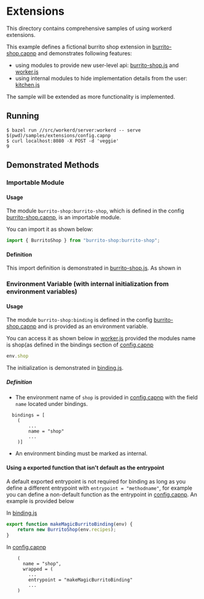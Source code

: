 # Extensions

This directory contains comprehensive samples of using workerd extensions.

This example defines a fictional burrito shop extension in
[burrito-shop.capnp](burrito-shop.capnp)
and demonstrates following features:

- using modules to provide new user-level api: [burrito-shop.js](burrito-shop.js) and
  [worker.js](worker.js)
- using internal modules to hide implementation details from the user: [kitchen.js](kitchen.js)

The sample will be extended as more functionality is implemented.


## Running

```
$ bazel run //src/workerd/server:workerd -- serve $(pwd)/samples/extensions/config.capnp
$ curl localhost:8080 -X POST -d 'veggie'
9
```


## Demonstrated Methods

### Importable Module

#### Usage
The module `burrito-shop:burrito-shop`, which is defined in the config [burrito-shop.capnp](burrito-shop.capnp), is an importable module.

You can import it as shown below:

```javascript
import { BurritoShop } from "burrito-shop:burrito-shop";
```

#### Definition
This import definition is demonstrated in [burrito-shop.js](burrito-shop.js).
As shown in 

### Environment Variable (with internal initialization from environment variables)

#### Usage

The module `burrito-shop:binding` is defined in the config [burrito-shop.capnp](burrito-shop.capnp) and is provided as an environment variable.

You can access it as shown below in [worker.js](worker.js) provided the modules name is shop(as defined in the bindings section of [config.capnp](config.capnp)

```javascript
env.shop
```

The initialization is demonstrated in [binding.js](binding.js).

##### Definition

- The environment name of `shop` is provided in [config.capnp](config.capnp) with the field `name` located under bindings.
```
  bindings = [
    ( 
        ...
        name = "shop"
        ...
    )]
```
- An environment binding must be marked as internal.

#### Using a exported function that isn't default as the entrypoint
A default exported entrypoint is not required for binding as long as you define a different entrypoint with `entrypoint = "methodname"`, for example you can define a non-default function as the entrypoint in [config.capnp](config.capnp).
An example is provided below

In [binding.js](binding.js)
```javascript
export function makeMagicBurritoBinding(env) {
    return new BurritoShop(env.recipes);
}
```

In [config.capnp](config.capnp)
```
    (
      name = "shop",
      wrapped = (
        ...
        entrypoint = "makeMagicBurritoBinding"
        ...
    )
```


